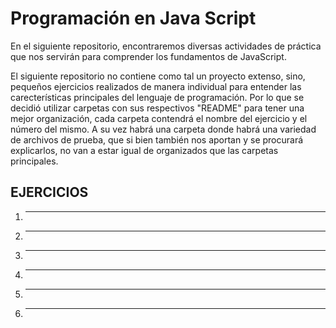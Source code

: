 # Programación en Java Script

En el siguiente repositorio, encontraremos diversas actividades de práctica que nos servirán para comprender los fundamentos de JavaScript.

El siguiente repositorio no contiene como tal un proyecto extenso, sino, pequeños ejercicios realizados de manera individual para entender 
las carecterísticas principales del lenguaje de programación. Por lo que se decidió utilizar carpetas con sus respectivos "README" para 
tener una mejor organización, cada carpeta contendrá el nombre del ejercicio y el número del mismo. A su vez habrá una carpeta donde habrá una 
variedad de archivos de prueba, que si bien también nos aportan y se procurará explicarlos, no van a estar igual de organizados que las carpetas principales.

## EJERCICIOS
 1. ---
 2. ---
 3. ---
 4. ---
 5. ---
 6. ---

